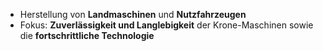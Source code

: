 - Herstellung von **Landmaschinen** und **Nutzfahrzeugen** 
- Fokus: **Zuverlässigkeit und Langlebigkeit** der Krone-Maschinen sowie die **fortschrittliche Technologie** 